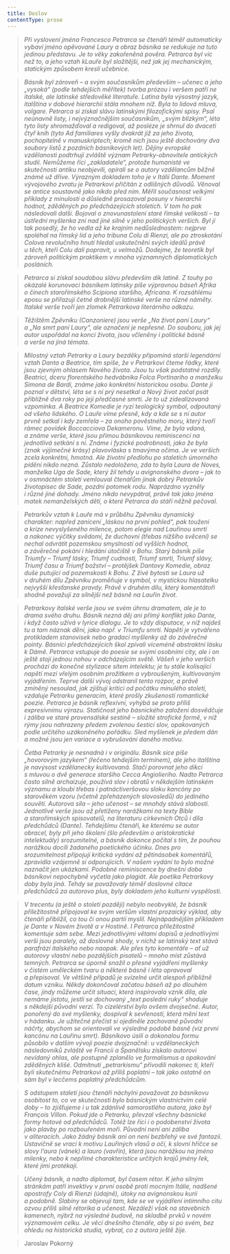 ```yaml
---
title: Doslov
contentType: prose
---
```


<section>

> _Při vyslovení jména Francesco Petrarca se čtenáři téměř auto­maticky vybaví jméno opěvované Laury a obraz básníka se redukuje na tuto jedinou představu. Je to věky zakořeněná pověra. Petrarca byl víc než to, a jeho vztah kLauře byl složitější, než jak jej mechanickým, statickým způsobem kreslí učebnice._

> _Básník byl zároveň – a svým současníkům především – učenec a jeho „vysoká“ (podle tehdejších měřítek) tvorba prózou i veršem patří ne italské, ale latinské středověké literatuře. Latina byla výsostný jazyk, italština v dobové hierarchii stála mnohem níž. Byla to lidová mluva, volgare. Petrarca si získal slávu latinskými filozofickými spisy. Psal neúnavně listy, i nejvýznačnějším současníkům, „svým blízkým“, léta tyto listy shromažďoval a redigoval, až posléze je shrnul do dvaceti čtyř knih (tyto Ad familiares vyšly dvakrát již za jeho života, pochopitelně v manuskriptech; kromě nich jsou ještě dochovány dva soubory listů z pozdních básníkových let). Dějiny evropské vzdělanosti podtrhují zvláště význam Petrarky-obnovitele antic­kých studií. Nemůžeme říci „zakladatele“, protože humanisté ve skutečnosti antiku neobjevili, opírali se o autory vzdělancům běžně známé už dříve. Výrazným dokladem toho je v Itálii Dante. Moment vývojového zvratu je Petrarkovi přičítán z odlišných důvodů. Věnoval se antice soustavně jako nikdo před ním. Měřil současnost velkými příklady z minulosti a důsledně prosazoval posuny v hierarchii hodnot, zděděných po předcházejících stoletích. V tom ho pak následovali další. Bojoval o znovunastolení staré římské velikosti – ta ústřední myšlenka zní nad jiné silně v jeho politických verších. Byl jí tak posedlý, že ho vedla až ke krajním nedůslednostem: nejprve spoléhal na římský lid a jeho tribuna Colu di Rienzi, ale po ztroskotání Colova revolučního hnutí hledal uskutečnění svých ideálů právě u těch, kteří Colu dali popravit, u velmožů. Dodejme, že teoretik byl zároveň politickým praktikem v mnoha významných diplomatických posláních._

> _Petrarca si získal soudobou slávu především dík latině. Z touhy po okázalé korunovaci básníkem latinsky píše výpravnou báseň Afrika o činech starořímského Scipiona staršího, Africana. K rozsáhlému eposu se přiřazují četné drobnější latinské verše na různé náměty. Italské verše tvoří jen zlomek Petrarkova literárního odkazu._

> _Těžištěm Zpěvníku (Canzoniere) jsou verše „Na život paní Laury“ a „Na smrt paní Laury“, ale označení je nepřesné. Do souboru, jak jej autor uspořádal na konci života, jsou včleněny i politické básně a verše na jiná témata._

> _Milostný vztah Petrarky a Laury bezděky připomíná starší legendární vztah Danta a Beatrice, tím spíše, že v Petrarkovi čteme řádky, které jsou zjevným ohlasem Nového života. Jsou tu však podstatné rozdíly. Beatrici, dceru florentského hedvábníka Folca Portinariho a manželku Simona de Bardi, známe jako konkrétní historickou osobu. Dante ji poznal v dětství, léta se s ní prý nesetkal a Nový život začal psát přibližně dva roky po její předčasné smrti. Je to už zidealizovaná vzpomínka. A Beatrice Komedie je ryzí teologický symbol, odpoutaný od všeho lidského. O Lauře víme přesně, kdy a kde se s ní autor prvně setkal i kdy zemřela – za onoho pověstného moru, který tvoří rámec povídek Boccacciova Dekameronu. Víme, že byla vdaná, a známe verše, které jsou přímou básníkovou reminiscencí na jednotlivá setkání s ní. Známe i fyzické podrobnosti, jako že byla (znak výjimečné krásy) plavovláska s tmavýma očima. Je ve verších zcela konkrétní, hmotná. Ale životní předlohu po staletích úmorného pídění nikdo nezná. Zůstalo nedoloženo, zda to byla Laura de Noves, manželka Uga de Sade, který žil tehdy u avignonského dvora – jak to v osmnáctém století vemlouval čtenářům jinak dobrý Petrarkův životopisec de Sade, pozdní potomek rodu. Naprázdno vyzněly i různé jiné dohady. Jméno nikdo nevypátral, právě tak jako jména matek nemanželských dětí, o které Petrarca do stáří něžně pečoval._

> _Petrarkův vztah k Lauře má v průběhu Zpěvníku dynamický charakter: napřed zanícení „láskou na první pohled“, pak toužení a krize nevyslyšeného milence, potom elegie nad Lauřinou smrtí a nakonec výčitky svědomí, že duchovní (třebas nižšího svěcení) se nechal odvrátit pozemskou smyslností od vyšších hodnot, a závěrečné pokání i hledání útočiště v Bohu. Starý básník píše Triumfy – Triumf lásky, Triumf cudnosti, Triumf smrti, Triumf slávy, Triumf času a Triumf božství – protějšek Dantovy Komedie, obraz duše putující od pozemskosti k Bohu. Z živé bytosti se Laura už v druhém dílu Zpěvníku proměňuje v symbol, v mystickou hlasatelku nejvyšší křesťanské pravdy. Právě v druhém dílu, který komentátoři shodně považují za silnější než básně na Lauřin život._

> _Petrarkovy italské verše jsou ve svém úhrnu dramatem, ale je to drama svého druhu. Básník nezná děj ani přímý konflikt jako Dante, i když často užívá v lyrice dialogu. Je to vždy dispu­tace, v níž najdeš tu a tam náznak dění, jako např. v Triumfu smrti. Napětí je vytvářeno protikladem stanovisek nebo gradací myšlenky až do závěrečné pointy. Básníci předcházejících škol zpívali víceméně abstraktní lásku k Dámě. Petrarca vstupuje do poesie se svými osobními city, ale i on ještě stojí jednou nohou v odcházejícím světě. Vášeň v jeho verších prochází do konečné stylizace sítem intelektu; je tu stále kolísající napětí mezi vřelým osobním prožitkem a vybroušeným, kultivovaným vyjádřením. Teprve další vývoj odstranil tento rozpor, a právě zmíněný nesoulad, jak zjištují kritici od počátku minulého století, vzdaluje Petrarku generacím, které prošly zkušeností romantické poezie. Petrarca je básník reflexívní, vyhýbá se proto příliš expresívnímu výrazu. Statičnost jeho básnického založení dosvědčuje i záliba ve staré provensálské sestině – složité strofické formě, v níž rýmy jsou nahrazeny předem zvolenou šesticí slov, opakovaných podle určitého uzákoněného pořádku. Sled myšlenek je předem dán a možné jsou jen variace a vybrušování daného motivu._

> _Četba Petrarky je nesnadná i v originálu. Básník sice píše „hovorovým jazykem“ (řečeno tehdejším termínem), ale jeho italština je navýsost vzdělanecky kultivovaná. Stačí porovnat jeho dikci s mluvou o dvě generace staršího Cecca Angiolieriho. Nadto Petrarca často silně archaizuje, používá slov i obratů v někdejším latinském významu a kloubí třebas i patnáctiveršovou sloku kancóny po starověkém vzoru (včetně zpřeházených slovosledů) do jediného souvětí. Autorova síla – jeho učenost – se mnohdy stává slabostí. Jednotlivé verše jsou až přetíženy narážkami na texty Bible a starořímských spisovatelů, na literaturu církevních Otců i díla předchůdců (Dante). Tehdejšímu čtenáři, ke kterému se autor obracel, byly při jeho školení (šlo především o aristokratické intelektuály) srozumitelné, a básník dokonce počítal s tím, že pouhou narážkou docílí žadaného poetického účinku. Dnes pro srozumitelnost připojují kritická vydání až pětinásobek komentářů, zpravidla vzájemně si odporujících. V našem vydání to bylo možné naznačit jen ukázkami. Podobné reminiscence by dnešní doba básníkovi nepochybně vyčetla jako plagiát. Ale poetika Petrarkovy doby byla jiná. Tehdy se považovaly téměř doslovné citace předchůdců za autorovo plus, byly dokladem jeho kulturní vyspělosti._

> _V trecentu (a ještě o století později) nebylo neobvyklé, že básník příležitostně připojoval ke svým veršům vlastní prozaický výklad, aby čtenáři přiblížil, co tou či onou partií myslil. Nejnápadnějším příkladem je Dante v Novém životě a v Hostině. I Petrarca příležitostně komentuje sám sebe. Mezi jednotlivými větami dopisů a jednotlivými verši jsou paralely, až doslovné shody, v nichž se latinský text stává parafrází italského nebo naopak. Ale přes tyto komentáře – ať už autorovy vlastní nebo pozdějších pisatelů – mnoho míst zůstává temných. Petrarca se úporně snažil o přesné vyjádření myšlenky v čistém uměleckém tvaru a některé básně i léta opravoval a přepisoval. Ve většině případů je svízelné určit alespoň přibližně datum vzniku. Někdy dokončoval začatou báseň až po dlouhém čase, jindy můžeme určit situaci, která inspirovala vznik díla, ale nemáme jistotu, jestli se dochovaný „text poslední ruky“ shoduje s někdejší původní verzí. To cizelérství bylo ovšem dvojsečné. Autor, ponořený do své myšlenky, dospíval k sevřenosti, která mění text v hádanku. Je užitečné přečíst si ojediněle zachované původní náčrty, abychom se orientovali ve výsledné podobě básně (viz první kancónu na Lauřinu smrt). Básníkovo úsilí o dokonalou formu působilo v dalším vývoji poezie dvojznačně: u vzdělaneckých následovníků zvláště ve Francii a Španělsku získalo autorovi nevídaný ohlas, ale postupně zplanělo ve formalismus a opakování zděděných klišé. Odmítnutí „petrar­kismu“ přivodili nakonec ti, kteří byli skutečnému Petrarkovi až příliš poplatní – tak jako ostatně on sám byl v lecčems poplatný předchůdcům._

> _S odstupem staletí jsou čtenáři náchylni považovat za básníkovu osobitost to, co ve skutečnosti bylo básnickým vlastnictvím celé doby – to zjišťujeme i u tak zdánlivě samorostlého autora, jako byl François Villon. Pokud jde o Petrarku, převzal všechny básnické formy hotové od předchůdců. Totéž lze říci i o podobenství života jako plavby po rozbouřeném moři. Původní není ani záliba v aliteracích. Jako žádný básník ani on není bezbřehý ve své fantazii. Ustavičně se vrací k motivu Lauřiných vlasů a očí, k slovní hříčce se slovy lʼaura (vánek) a lauro (vavřín), která jsou narážkou na jméno milenky, nebo k nepřímé charakteristice určitých krajů jmény řek, které jimi protékají._

> _Učený básník, a nadto diplomat, byl časem rétor. K jeho silným stránkám patří invektivy v první osobě proti mocným Itálie, nadšené apostrofy Coly di Rienzi (údajně), útoky na avignonskou kurii a podobně. Slabiny se objevují tam, kde se ve vyjádření intimního citu ozvou příliš silně rétorika a učenost. Nezáleží však na stavebních kamenech, nýbrž na výsledné budově, na skladbě prvků v novém významovém celku. Je věcí dnešního čtenáře, aby si po svém, bez ohledu na historická studia, vybral, co z autora ještě žije._

> Jaroslav Pokorný

</section>
